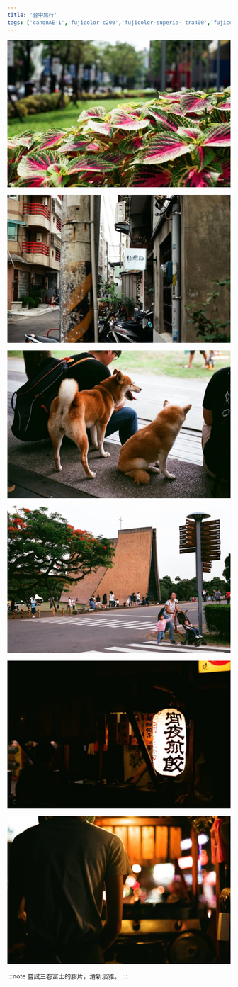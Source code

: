 ```yaml
---
title: '台中旅行'
tags: ['canonAE-1','fujicolor-c200','fujicolor-superia- tra400','fujicolor-業務用100','台灣','高雄','trip']
---
```

![001](./img/instagram_output/201905/015.webp)

![001](./img/instagram_output/201905/012.webp)

![001](./img/instagram_output/201905/008.webp)

![001](./img/instagram_output/201905/003.webp)

![001](./img/instagram_output/201905/010.webp)

![001](./img/instagram_output/201905/009.webp)

:::note 
嘗試三卷富士的膠片，清新淡雅。
:::